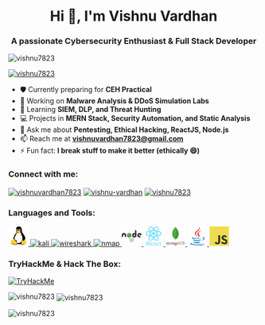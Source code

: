 <h1 align="center">Hi 👋, I'm Vishnu Vardhan</h1>
<h3 align="center">A passionate Cybersecurity Enthusiast & Full Stack Developer</h3>

<p align="left"> <img src="https://komarev.com/ghpvc/?username=vishnu7823&label=Profile%20views&color=0e75b6&style=flat" alt="vishnu7823" /> </p>

<p align="left"> <a href="https://github.com/ryo-ma/github-profile-trophy"><img src="https://github-profile-trophy.vercel.app/?username=vishnu7823&theme=radical" alt="vishnu7823" /></a> </p>

- 🛡️ Currently preparing for **CEH Practical**  
- 🔬 Working on **Malware Analysis & DDoS Simulation Labs**  
- 🌱 Learning **SIEM, DLP, and Threat Hunting**  
- 💻 Projects in **MERN Stack, Security Automation, and Static Analysis**  
- 💬 Ask me about **Pentesting, Ethical Hacking, ReactJS, Node.js**  
- 📫 Reach me at **vishnuvardhan7823@gmail.com**  
- ⚡ Fun fact: **I break stuff to make it better (ethically 😄)**

<h3 align="left">Connect with me:</h3>
<p align="left">
<a href="https://linkedin.com/in/vishnuvardhan7823" target="blank"><img align="center" src="https://raw.githubusercontent.com/rahuldkjain/github-profile-readme-generator/master/src/images/icons/Social/linked-in-alt.svg" alt="vishnuvardhan7823" height="30" width="40" /></a>
<a href="https://stackoverflow.com/users/vishnu-vardhan" target="blank"><img align="center" src="https://raw.githubusercontent.com/rahuldkjain/github-profile-readme-generator/master/src/images/icons/Social/stack-overflow.svg" alt="vishnu-vardhan" height="30" width="40" /></a>
<a href="https://www.leetcode.com/vishnu7823" target="blank"><img align="center" src="https://raw.githubusercontent.com/rahuldkjain/github-profile-readme-generator/master/src/images/icons/Social/leet-code.svg" alt="vishnu7823" height="30" width="40" /></a>
</p>

<h3 align="left">Languages and Tools:</h3>
<p align="left"> 
<a href="https://www.linux.org/" target="_blank"> <img src="https://raw.githubusercontent.com/devicons/devicon/master/icons/linux/linux-original.svg" alt="linux" width="40" height="40"/> </a> 
<a href="https://www.kali.org/" target="_blank"> <img src="https://www.vectorlogo.zone/logos/kaliorg/kaliorg-icon.svg" alt="kali" width="40" height="40"/> </a>
<a href="https://www.wireshark.org/" target="_blank"> <img src="https://upload.wikimedia.org/wikipedia/commons/e/e0/Wireshark_Logo.svg" alt="wireshark" width="40" height="40"/> </a>
<a href="https://www.nmap.org/" target="_blank"> <img src="https://upload.wikimedia.org/wikipedia/commons/4/4b/Nmap-logo.svg" alt="nmap" width="40" height="40"/> </a>
<a href="https://nodejs.org" target="_blank"> <img src="https://raw.githubusercontent.com/devicons/devicon/master/icons/nodejs/nodejs-original-wordmark.svg" alt="nodejs" width="40" height="40"/> </a>
<a href="https://reactjs.org/" target="_blank"> <img src="https://raw.githubusercontent.com/devicons/devicon/master/icons/react/react-original-wordmark.svg" alt="react" width="40" height="40"/> </a>
<a href="https://www.mongodb.com/" target="_blank"> <img src="https://raw.githubusercontent.com/devicons/devicon/master/icons/mongodb/mongodb-original-wordmark.svg" alt="mongodb" width="40" height="40"/> </a>
<a href="https://www.java.com/" target="_blank"> <img src="https://raw.githubusercontent.com/devicons/devicon/master/icons/java/java-original.svg" alt="java" width="40" height="40"/> </a>
<a href="https://developer.mozilla.org/en-US/docs/Web/JavaScript" target="_blank"> <img src="https://raw.githubusercontent.com/devicons/devicon/master/icons/javascript/javascript-original.svg" alt="javascript" width="40" height="40"/> </a>
</p>

<h3 align="left">TryHackMe & Hack The Box:</h3>
<p align="left">
<a href="https://tryhackme.com/p/your-username" target="_blank"><img src="https://tryhackme-badges.s3.amazonaws.com/your-username.png" alt="TryHackMe" width="200"/></a>
</p>

<p><img align="left" src="https://github-readme-stats.vercel.app/api/top-langs?username=vishnu7823&show_icons=true&locale=en&layout=compact" alt="vishnu7823" /></p>

<p>&nbsp;<img align="center" src="https://github-readme-stats.vercel.app/api?username=vishnu7823&show_icons=true&locale=en" alt="vishnu7823" /></p>

<p><img align="center" src="https://github-readme-streak-stats.herokuapp.com/?user=vishnu7823&" alt="vishnu7823" /></p>

